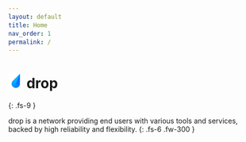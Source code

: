 ```yaml
---
layout: default
title: Home
nav_order: 1
permalink: /
---
```


# <img src="https://raw.githubusercontent.com/drop8k/docs/main/assets/logo.png" width="30"> drop
{: .fs-9 }

drop is a network providing end users with various tools and services, backed by high reliability and flexibility.
{: .fs-6 .fw-300 }
